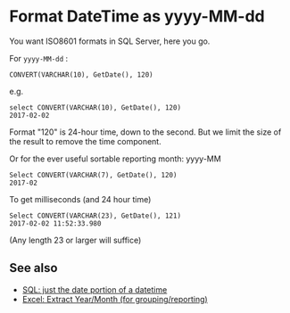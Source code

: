 # Format DateTime as yyyy-MM-dd

You want ISO8601 formats in SQL Server, here you go.

For `yyyy-MM-dd` :

    CONVERT(VARCHAR(10), GetDate(), 120)
    
e.g.
    
    select CONVERT(VARCHAR(10), GetDate(), 120)
    2017-02-02
    
Format "120" is 24-hour time, down to the second. But we limit the size of the result to remove the time component.

  
Or for the ever useful sortable reporting month: yyyy-MM

    Select CONVERT(VARCHAR(7), GetDate(), 120)
    2017-02


To get milliseconds (and 24 hour time) 

    Select CONVERT(VARCHAR(23), GetDate(), 121)
    2017-02-02 11:52:33.980

(Any length 23 or larger will suffice)



## See also

 * [SQL: just the date portion of a datetime](datetime_trim_hours_milliseconds.md)
 * [Excel: Extract Year/Month (for grouping/reporting)](../excel/extract_year_and_month_from_date_for_grouping_purposes.md)
